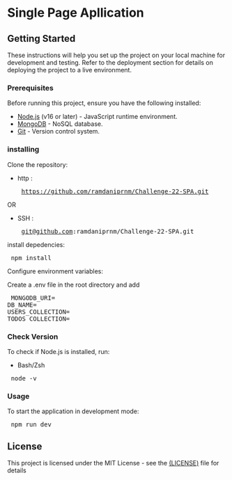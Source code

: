 # Single Page Apllication

## Getting Started

These instructions will help you set up the project on your local machine for development and testing. Refer to the deployment section for details on deploying the project to a live environment.

### Prerequisites
Before running this project, ensure you have the following installed:

- [Node.js](https://nodejs.org/) (v16 or later) - JavaScript runtime environment.
- [MongoDB](https://www.mongodb.com/) - NoSQL database.
- [Git](https://git-scm.com/) - Version control system.

### installing

Clone the repository:

- http : <pre> https://github.com/ramdaniprnm/Challenge-22-SPA.git </pre>

OR
 
- SSH : <pre> git@github.com:ramdaniprnm/Challenge-22-SPA.git </pre>

install depedencies:
<pre> npm install </pre>

Configure environment variables:

Create a .env file in the root directory and add

<pre> MONGODB_URI=<your-mongodb-uri>
DB_NAME=<database-name>
USERS_COLLECTION=<collection-name-for-users>
TODOS_COLLECTION=<collection-name-for-todos>
</pre>


### Check Version

To check if Node.js is installed, run:

- Bash/Zsh
<pre> node -v </pre>

### Usage

To start the application in development mode:

<pre> npm run dev </pre>

## License

This project is licensed under the MIT License - see the [(LICENSE)](https://github.com/ramdaniprnm/Challenge-22-SPA/blob/main/LICENSE) file for details

